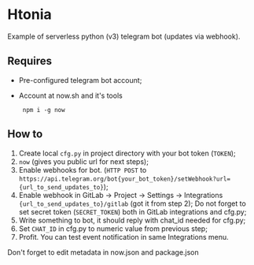 # Htonia

Example of serverless python (v3) telegram bot (updates via webhook).

## Requires
 - Pre-configured telegram bot account;
 - Account at now.sh and it's tools

        npm i -g now

## How to
1. Create local ```cfg.py``` in project directory with your bot token (```TOKEN```);
2. ```now``` (gives you public url for next steps);
3. Enable webhooks for bot. (```HTTP POST``` to ```https://api.telegram.org/bot{your_bot_token}/setWebhook?url={url_to_send_updates_to}```);
3. Enable webhook in GitLab -> Project -> Settings -> Integrations ```{url_to_send_updates_to}/gitlab``` (got it from step 2); Do not forget to set secret token (```SECRET_TOKEN```) both in GitLab integrations and cfg.py;
4. Write something to bot, it should reply with chat_id needed for cfg.py;
5. Set ```CHAT_ID``` in cfg.py to numeric value from previous step;
4. Profit. You can test event notification in same Integrations menu.

Don't forget to edit metadata in now.json and package.json


